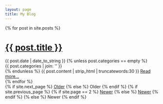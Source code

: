 ```yaml
---
layout: page
title: My Blog
---
```


<div class="posts">
{% for post in site.posts %}
<div class="post">
<h1 class="post-title">
<a href="{{ post.url }}">
{{ post.title }}
</a>
</h1>
<span class="post-date">{{ post.date | date_to_string }}</span>
{% unless post.categories == empty %}
<div class="categories"><span>{{ post.categories | join: '</span><span>' }}</span></div>
{% endunless %}
{{ post.content | strip_html | truncatewords:30 }}
<a class="read-more" href="{{ post.url }}">Read more...</a>
</div>
{% endfor %}
</div>

<div class="pagination">
{% if site.next_page %}
<a class="pagination-item older" href="{{ site.baseurl }}page{{site.next_page}}">Older</a>
{% else %}
<span class="pagination-item older">Older</span>
{% endif %}
{% if site.previous_page %}
{% if site.page == 2 %}
<a class="pagination-item newer" href="{{ site.baseurl }}">Newer</a>
{% else %}
<a class="pagination-item newer" href="{{ site.baseurl }}page{{site.previous_page}}">Newer</a>
{% endif %}
{% else %}
<span class="pagination-item newer">Newer</span>
{% endif %}
</div>

